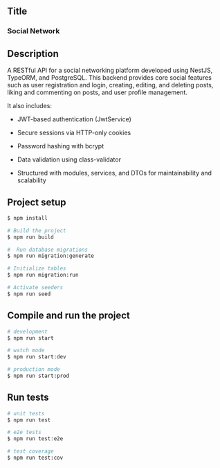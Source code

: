 ## Title

### Social Network

## Description

A RESTful API for a social networking platform developed using NestJS, TypeORM, and PostgreSQL. This backend provides core social features such as user registration and login, creating, editing, and deleting posts, liking and commenting on posts, and user profile management.

It also includes:

* JWT-based authentication (JwtService)

* Secure sessions via HTTP-only cookies

* Password hashing with bcrypt

* Data validation using class-validator

* Structured with modules, services, and DTOs for maintainability and scalability

## Project setup

```bash
$ npm install

# Build the project
$ npm run build

#  Run database migrations
$ npm run migration:generate

# Initialize tables
$ npm run migration:run

# Activate seeders
$ npm run seed
```

## Compile and run the project

```bash
# development
$ npm run start

# watch mode
$ npm run start:dev

# production mode
$ npm run start:prod
```

## Run tests

```bash
# unit tests
$ npm run test

# e2e tests
$ npm run test:e2e

# test coverage
$ npm run test:cov
```
